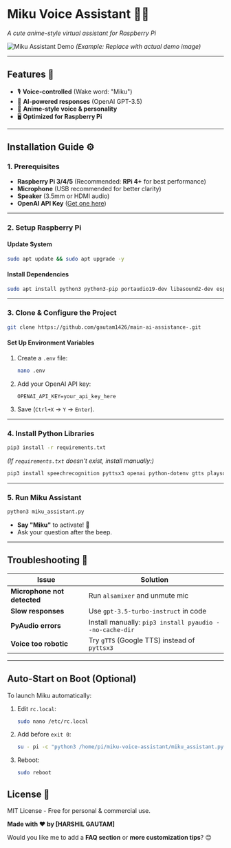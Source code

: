 # **Miku Voice Assistant** 🎤✨  
*A cute anime-style virtual assistant for Raspberry Pi*  

![Miku Assistant Demo](demo.gif) *(Example: Replace with actual demo image)*  

---

## **Features** 🌟  
- 🎙️ **Voice-controlled** (Wake word: "Miku")  
- 🤖 **AI-powered responses** (OpenAI GPT-3.5)  
- 🎵 **Anime-style voice & personality**  
- 🖥️ **Optimized for Raspberry Pi**  

---

## **Installation Guide** ⚙️  

### **1. Prerequisites**  
- **Raspberry Pi 3/4/5** (Recommended: **RPi 4+** for best performance)  
- **Microphone** (USB recommended for better clarity)  
- **Speaker** (3.5mm or HDMI audio)  
- **OpenAI API Key** ([Get one here](https://platform.openai.com/api-keys))  

---

### **2. Setup Raspberry Pi**  
#### **Update System**  
```bash
sudo apt update && sudo apt upgrade -y
```

#### **Install Dependencies**  
```bash
sudo apt install python3 python3-pip portaudio19-dev libasound2-dev espeak -y
```

---

### **3. Clone & Configure the Project**  
```bash
git clone https://github.com/gautam1426/main-ai-assistance-.git
```

#### **Set Up Environment Variables**  
1. Create a `.env` file:  
   ```bash
   nano .env
   ```
2. Add your OpenAI API key:  
   ```plaintext
   OPENAI_API_KEY=your_api_key_here
   ```
3. Save (`Ctrl+X` → `Y` → `Enter`).  

---

### **4. Install Python Libraries**  
```bash
pip3 install -r requirements.txt
```
*(If `requirements.txt` doesn't exist, install manually:)*  
```bash
pip3 install speechrecognition pyttsx3 openai python-dotenv gtts playsound
```

---

### **5. Run Miku Assistant**  
```bash
python3 miku_assistant.py
```
- **Say "Miku"** to activate! 🎤  
- Ask your question after the beep.  

---

## **Troubleshooting** 🔧  

| Issue | Solution |
|-------|----------|
| **Microphone not detected** | Run `alsamixer` and unmute mic |
| **Slow responses** | Use `gpt-3.5-turbo-instruct` in code |
| **PyAudio errors** | Install manually: `pip3 install pyaudio --no-cache-dir` |
| **Voice too robotic** | Try `gTTS` (Google TTS) instead of `pyttsx3` |

---

## **Auto-Start on Boot (Optional)**  
To launch Miku automatically:  
1. Edit `rc.local`:  
   ```bash
   sudo nano /etc/rc.local
   ```
2. Add before `exit 0`:  
   ```bash
   su - pi -c "python3 /home/pi/miku-voice-assistant/miku_assistant.py &"
   ```
3. Reboot:  
   ```bash
   sudo reboot
   ```

## **License** 📜  
MIT License - Free for personal & commercial use.  

**Made with ❤️ by [HARSHIL GAUTAM]**  



Would you like me to add a **FAQ section** or **more customization tips**? 😊
